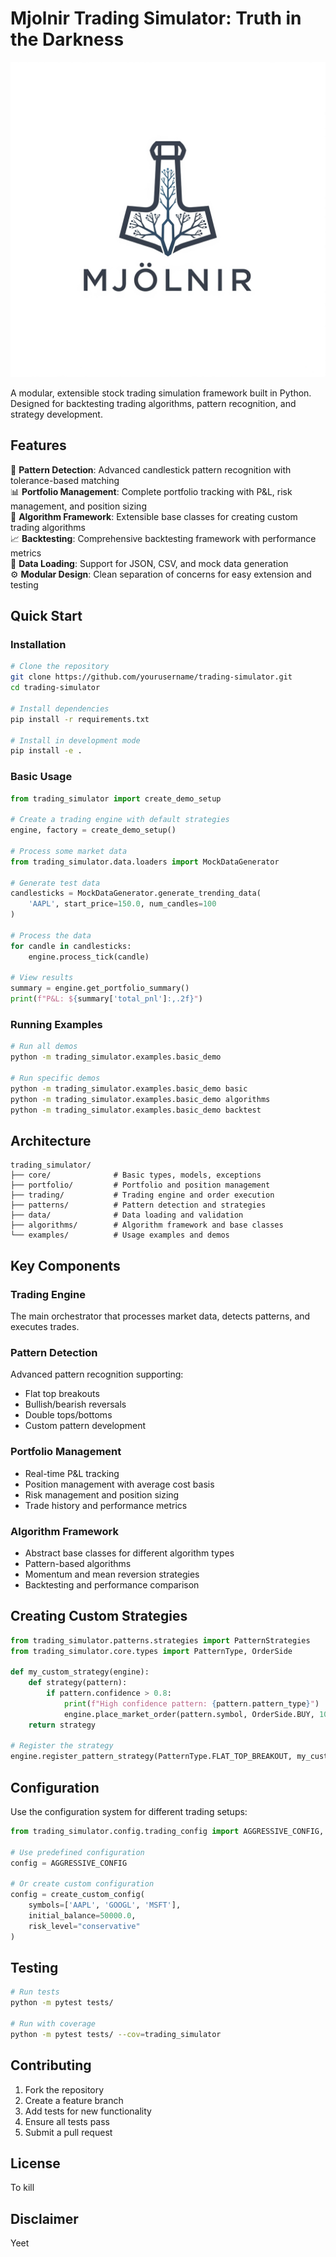 # Mjolnir Trading Simulator: Truth in the Darkness

![Alt text](mjolnir.png)

A modular, extensible stock trading simulation framework built in Python. Designed for backtesting trading algorithms, pattern recognition, and strategy development.

## Features

🚀 **Pattern Detection**: Advanced candlestick pattern recognition with tolerance-based matching  
📊 **Portfolio Management**: Complete portfolio tracking with P&L, risk management, and position sizing  
🤖 **Algorithm Framework**: Extensible base classes for creating custom trading algorithms  
📈 **Backtesting**: Comprehensive backtesting framework with performance metrics  
📁 **Data Loading**: Support for JSON, CSV, and mock data generation  
⚙️ **Modular Design**: Clean separation of concerns for easy extension and testing  

## Quick Start

### Installation

```bash
# Clone the repository
git clone https://github.com/yourusername/trading-simulator.git
cd trading-simulator

# Install dependencies
pip install -r requirements.txt

# Install in development mode
pip install -e .
```

### Basic Usage

```python
from trading_simulator import create_demo_setup

# Create a trading engine with default strategies
engine, factory = create_demo_setup()

# Process some market data
from trading_simulator.data.loaders import MockDataGenerator

# Generate test data
candlesticks = MockDataGenerator.generate_trending_data(
    'AAPL', start_price=150.0, num_candles=100
)

# Process the data
for candle in candlesticks:
    engine.process_tick(candle)

# View results
summary = engine.get_portfolio_summary()
print(f"P&L: ${summary['total_pnl']:,.2f}")
```

### Running Examples

```bash
# Run all demos
python -m trading_simulator.examples.basic_demo

# Run specific demos
python -m trading_simulator.examples.basic_demo basic
python -m trading_simulator.examples.basic_demo algorithms
python -m trading_simulator.examples.basic_demo backtest
```

## Architecture

```
trading_simulator/
├── core/              # Basic types, models, exceptions
├── portfolio/         # Portfolio and position management
├── trading/           # Trading engine and order execution
├── patterns/          # Pattern detection and strategies
├── data/              # Data loading and validation
├── algorithms/        # Algorithm framework and base classes
└── examples/          # Usage examples and demos
```

## Key Components

### Trading Engine
The main orchestrator that processes market data, detects patterns, and executes trades.

### Pattern Detection
Advanced pattern recognition supporting:
- Flat top breakouts
- Bullish/bearish reversals
- Double tops/bottoms
- Custom pattern development

### Portfolio Management
- Real-time P&L tracking
- Position management with average cost basis
- Risk management and position sizing
- Trade history and performance metrics

### Algorithm Framework
- Abstract base classes for different algorithm types
- Pattern-based algorithms
- Momentum and mean reversion strategies
- Backtesting and performance comparison

## Creating Custom Strategies

```python
from trading_simulator.patterns.strategies import PatternStrategies
from trading_simulator.core.types import PatternType, OrderSide

def my_custom_strategy(engine):
    def strategy(pattern):
        if pattern.confidence > 0.8:
            print(f"High confidence pattern: {pattern.pattern_type}")
            engine.place_market_order(pattern.symbol, OrderSide.BUY, 100)
    return strategy

# Register the strategy
engine.register_pattern_strategy(PatternType.FLAT_TOP_BREAKOUT, my_custom_strategy(engine))
```

## Configuration

Use the configuration system for different trading setups:

```python
from trading_simulator.config.trading_config import AGGRESSIVE_CONFIG, create_custom_config

# Use predefined configuration
config = AGGRESSIVE_CONFIG

# Or create custom configuration
config = create_custom_config(
    symbols=['AAPL', 'GOOGL', 'MSFT'],
    initial_balance=50000.0,
    risk_level="conservative"
)
```

## Testing

```bash
# Run tests
python -m pytest tests/

# Run with coverage
python -m pytest tests/ --cov=trading_simulator
```

## Contributing

1. Fork the repository
2. Create a feature branch
3. Add tests for new functionality
4. Ensure all tests pass
5. Submit a pull request

## License

To kill

## Disclaimer

Yeet
